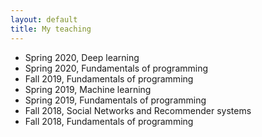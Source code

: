 ```yaml
---
layout: default
title: My teaching
---
```

* Spring 2020, Deep learning
* Spring 2020, Fundamentals of programming
* Fall 2019, Fundamentals of programming
* Spring 2019, Machine learning
* Spring 2019, Fundamentals of programming
* Fall 2018, Social Networks and Recommender systems
* Fall 2018, Fundamentals of programming
